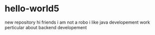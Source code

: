 # hello-world5
new repository
hi friends
i am not a robo
i like java developement work
perticular about backend developement
